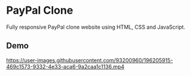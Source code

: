 # PayPal Clone

Fully responsive PayPal clone website using HTML, CSS and JavaScript.

## Demo 


https://user-images.githubusercontent.com/93200960/196205915-469c1573-9332-4e33-aca6-9a2caa1c1136.mp4

